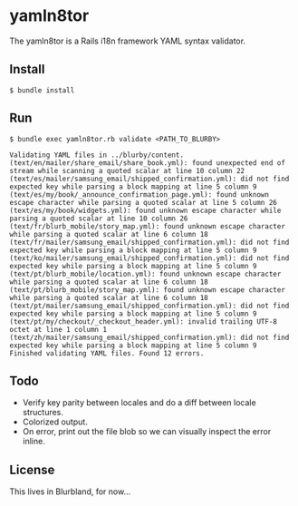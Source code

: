yamln8tor
=========

The yamln8tor is a Rails i18n framework YAML syntax validator.

## Install

    $ bundle install

## Run

    $ bundle exec yamln8tor.rb validate <PATH_TO_BLURBY>

    Validating YAML files in ../blurby/content.
    (text/en/mailer/share_email/share_book.yml): found unexpected end of stream while scanning a quoted scalar at line 10 column 22
    (text/es/mailer/samsung_email/shipped_confirmation.yml): did not find expected key while parsing a block mapping at line 5 column 9
    (text/es/my/book/_announce_confirmation_page.yml): found unknown escape character while parsing a quoted scalar at line 5 column 26
    (text/es/my/book/widgets.yml): found unknown escape character while parsing a quoted scalar at line 10 column 26
    (text/fr/blurb_mobile/story_map.yml): found unknown escape character while parsing a quoted scalar at line 6 column 18
    (text/fr/mailer/samsung_email/shipped_confirmation.yml): did not find expected key while parsing a block mapping at line 5 column 9
    (text/ko/mailer/samsung_email/shipped_confirmation.yml): did not find expected key while parsing a block mapping at line 5 column 9
    (text/pt/blurb_mobile/location.yml): found unknown escape character while parsing a quoted scalar at line 6 column 18
    (text/pt/blurb_mobile/story_map.yml): found unknown escape character while parsing a quoted scalar at line 6 column 18
    (text/pt/mailer/samsung_email/shipped_confirmation.yml): did not find expected key while parsing a block mapping at line 5 column 9
    (text/pt/my/checkout/_checkout_header.yml): invalid trailing UTF-8 octet at line 1 column 1
    (text/zh/mailer/samsung_email/shipped_confirmation.yml): did not find expected key while parsing a block mapping at line 5 column 9
    Finished validating YAML files. Found 12 errors.

## Todo

   * Verify key parity between locales and do a diff between locale structures.
   * Colorized output.
   * On error, print out the file blob so we can visually inspect the error inline.

## License

This lives in Blurbland, for now...